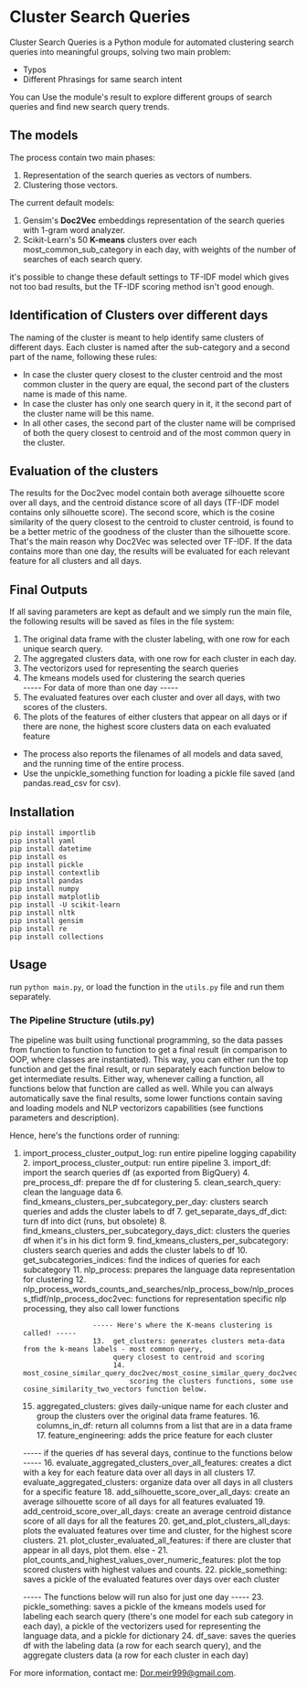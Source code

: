 # Cluster Search Queries

Cluster Search Queries is a Python module for automated clustering search queries into meaningful groups,
 solving two main problem:
* Typos
* Different Phrasings for same search intent

You can Use the module's result to explore different groups of search queries and find new search query trends.

## The models

The process contain two main phases:
1. Representation of the search queries as vectors of numbers.
2. Clustering those vectors.

The current default models:
1. Gensim's **Doc2Vec** embeddings representation of the search queries with 1-gram word analyzer.
2. Scikit-Learn's 50 **K-means** clusters over each most_common_sub_category in each day, 
   with weights of the number of searches of each search query.

it's possible to change these default settings to TF-IDF model which gives not too bad results,
but the TF-IDF scoring method isn't good enough.

## Identification of Clusters over different days

The naming of the cluster is meant to help identify same clusters of different days.
Each cluster is named after the sub-category and a second part of the name, following these rules:
* In case the cluster query closest to the cluster centroid and the most common cluster in the query are equal, the second 
part of the clusters name is made of this name.
* In case the cluster has only one search query in it, it the second part of the cluster name will be this name.
* In all other cases, the second part of the cluster name will be comprised of both the query closest to centroid
and of the most common query in the cluster.

## Evaluation of the clusters

The results for the Doc2vec model contain both average silhouette score over all days, and the centroid distance
score of all days (TF-IDF model contains only silhouette score). The second score, which is the cosine similarity of the
query closest to the centroid to cluster centroid, is found to be a better metric of the goodness of the cluster 
than the silhouette score. That's the main reason why Doc2Vec was selected over TF-IDF.
If the data contains more than one day, the results will be evaluated for each relevant feature for all clusters and
all days.  

## Final Outputs

If all saving parameters are kept as default and we simply run the main file,
the following results will be saved as files in the file system:

1. The original data frame with the cluster labeling, with one row for each unique search query.
2. The aggregated clusters data, with one row for each cluster in each day.
3. The vectorizors used for representing the search queries
4. The kmeans models used for clustering the search queries<br> 
----- For data of more than one day -----<br>
5. The evaluated features over each cluster and over all days, with two scores of the clusters.
6. The plots of the features of either clusters that appear on all days or if there are none,
   the highest score clusters data on each evaluated feature 

* The process also reports the filenames of all models and data saved,
and the running time of the entire process.
* Use the unpickle_something function for loading a pickle file saved (and pandas.read_csv for csv).

## Installation

`pip install importlib`<br>
`pip install yaml`<br>
`pip install datetime`<br>
`pip install os`<br>
`pip install pickle`<br>
`pip install contextlib`<br>
`pip install pandas`<br>
`pip install numpy`<br>
`pip install matplotlib`<br>
`pip install -U scikit-learn`<br>
`pip install nltk`<br>
`pip install gensim`<br>
`pip install re`<br>
`pip install collections`<br>

## Usage

run `python main.py`, or load the function in the `utils.py` file and run them separately. 

### The Pipeline Structure (utils.py)

The pipeline was built using functional programming, so the data passes
from function to function to function to get a final result (in comparison to OOP, where classes are instantiated).
This way, you can either run the top function and get the final result,
or run separately each function below to get intermediate results. Either way, whenever calling a function,
all functions below that function are called as well. 
While you can always automatically save the final results,
some lower functions contain saving and loading models and NLP vectorizors
 capabilities (see functions parameters and description). 

Hence, here's the functions order of running:
1. import_process_cluster_output_log: run entire pipeline logging capability
    2. import_process_cluster_output: run entire pipeline
        3. import_df: import the search queries df (as exported from BigQuery)
        4. pre_process_df: prepare the df for clustering
            5. clean_search_query: clean the language data
        6. find_kmeans_clusters_per_subcategory_per_day: clusters search queries and adds the cluster labels to df
            7. get_separate_days_df_dict: turn df into dict (runs, but obsolete)
            8. find_kmeans_clusters_per_subcategory_days_dict: clusters the queries df when it's in his dict form
                9. find_kmeans_clusters_per_subcategory: clusters search queries and adds the cluster labels to df
                    10. get_subcategories_indices: find the indices of queries for each subcategory
                    11. nlp_process: prepares the language data representation for clustering
                        12.  nlp_process_words_counts_and_searches/nlp_process_bow/nlp_process_tfidf/nlp_process_doc2vec:
                             functions for representation specific nlp processing, they also call lower functions
                        
                        ----- Here's where the K-means clustering is called! -----
                        13.  get_clusters: generates clusters meta-data  from the k-means labels - most common query, 
                             query closest to centroid and scoring
                             14. most_cosine_similar_query_doc2vec/most_cosine_similar_query_doc2vec_rank/most_cosine_similar_vector:
                                 scoring the clusters functions, some use cosine_similarity_two_vectors function below.
    15. aggregated_clusters: gives daily-unique name for each cluster and group the clusters
        over the original data frame features.
        16. columns_in_df: return all columns from a list that are in a data frame
        17. feature_engineering: adds the price feature for each cluster
    
    ----- if the queries df has several days, continue to the functions below -----
    16. evaluate_aggregated_clusters_over_all_features: creates a dict with a key for each feature data over all days in all clusters
        17. evaluate_aggregated_clusters: organize data over all days in all clusters for a specific feature
    18. add_silhouette_score_over_all_days: create an average silhouette score of all days for all features evaluated
    19. add_centroid_score_over_all_days: create an average centroid distance score of all days for all the features
    20. get_and_plot_clusters_all_days: plots the evaluated features over time and cluster, 
        for the highest score clusters.
        21. plot_cluster_evaluated_all_features: if there are cluster that appear in all days, plot them. else - 
        21. plot_counts_and_highest_values_over_numeric_features: plot the top scored clusters with highest values and
            counts.
    22. pickle_something: saves a pickle of the evaluated features over days over each cluster 
    
    ----- The functions below will run also for just one day -----
    23. pickle_something: saves a pickle of the kmeans models used  for labeling each search query (there's one model 
        for each sub category in each day), a pickle of the vectorizers used for representing the language data, and a
        pickle for dictionary 
    24. df_save: saves the queries df with the labeling data (a row for each search query),
        and the aggregate clusters data (a row for each cluster in each day) 
     
     
For more information, contact me: Dor.meir999@gmail.com.
